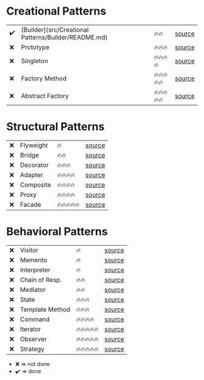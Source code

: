# Creational Patterns
<table style="width:100%">
    <tr>
        <td>✔️</td>
        <td>
            <div class="tip" markdown="1">
                [Builder](src/Creational Patterns/Builder/README.md)
            </div>
        </td>
        <td>🔥🔥</td>
        <td><a href="https://www.dofactory.com/net/builder-design-pattern">source</a></td>
    </tr>
    <tr>
        <td>❌</td>
        <td>Prototype</td>
        <td>🔥🔥🔥</td>
        <td><a href="https://www.dofactory.com/net/prototype-design-pattern">source</a></td>
    </tr>
    <tr>
        <td>❌</td>
        <td>Singleton</td>
        <td>🔥🔥🔥🔥</td>
        <td><a href="https://www.dofactory.com/net/singleton-design-pattern">source</a></td>
    </tr>
    <tr>
        <td>❌</td>
        <td>Factory Method</td>
        <td>🔥🔥🔥🔥🔥</td>
        <td><a href="https://www.dofactory.com/net/factory-method-design-pattern">source</a></td>
    </tr>
    <tr>
        <td>❌</td>
        <td>Abstract Factory</td>
        <td>🔥🔥🔥🔥🔥</td>
        <td><a href="https://www.dofactory.com/net/abstract-factory-design-pattern">source</a></td>
    </tr>
</table>

# Structural Patterns
<table style="width:100%">
    <tr>
        <td>❌</td>
        <td>Flyweight</td>
        <td>🔥</td>
        <td><a href="https://www.dofactory.com/net/flyweight-design-pattern">source</a></td>
    </tr>
    <tr>
        <td>❌</td>
        <td>Bridge</td>
        <td>🔥🔥</td>
        <td><a href="https://www.dofactory.com/net/bridge-design-pattern">source</a></td>
    </tr>
    <tr>
        <td>❌</td>
        <td>Decorator</td>
        <td>🔥🔥🔥</td>
        <td><a href="https://www.dofactory.com/net/decorator-design-pattern">source</a></td>
    </tr>
    <tr>
        <td>❌</td>
        <td>Adapter</td>
        <td>🔥🔥🔥🔥</td>
        <td><a href="https://www.dofactory.com/net/adapter-design-pattern">source</a></td>
    </tr>
    <tr>
        <td>❌</td>
        <td>Composite</td>
        <td>🔥🔥🔥🔥</td>
        <td><a href="https://www.dofactory.com/net/composite-design-pattern">source</a></td>
    </tr>
    <tr>
        <td>❌</td>
        <td>Proxy</td>
        <td>🔥🔥🔥🔥</td>
        <td><a href="https://www.dofactory.com/net/proxy-design-pattern">source</a></td>
    </tr>
    <tr>
        <td>❌</td>
        <td>Facade</td>
        <td>🔥🔥🔥🔥🔥</td>
        <td><a href="https://www.dofactory.com/net/facade-design-pattern">source</a></td>
    </tr>
</table>

# Behavioral Patterns
<table style="width:100%">
    <tr>
        <td>❌</td>
        <td>Visitor</td>
        <td>🔥</td>
        <td><a href="https://www.dofactory.com/net/visitor-design-pattern">source</a></td>
    </tr>
    <tr>
        <td>❌</td>
        <td>Memento</td>
        <td>🔥</td>
        <td><a href="https://www.dofactory.com/net/memento-design-pattern">source</a></td>
    </tr>
    <tr>
        <td>❌</td>
        <td>Interpreter</td>
        <td>🔥</td>
        <td><a href="https://www.dofactory.com/net/interpreter-design-pattern">source</a></td>
    </tr>
    <tr>
        <td>❌</td>
        <td>Chain of Resp.</td>
        <td>🔥🔥</td>
        <td><a href="https://www.dofactory.com/net/chain-of-responsibility-design-pattern">source</a></td>
    </tr>
    <tr>
        <td>❌</td>
        <td>Mediator</td>
        <td>🔥🔥</td>
        <td><a href="https://www.dofactory.com/net/mediator-design-pattern">source</a></td>
    </tr>
    <tr>
        <td>❌</td>
        <td>State</td>
        <td>🔥🔥🔥</td>
        <td><a href="https://www.dofactory.com/net/state-design-pattern">source</a></td>
    </tr>
    <tr>
        <td>❌</td>
        <td>Template Method</td>
        <td>🔥🔥🔥</td>
        <td><a href="https://www.dofactory.com/net/template-method-design-pattern">source</a></td>
    </tr>
    <tr>
        <td>❌</td>
        <td>Command</td>
        <td>🔥🔥🔥🔥</td>
        <td><a href="https://www.dofactory.com/net/command-design-pattern">source</a></td>
    </tr>
    <tr>
        <td>❌</td>
        <td>Iterator</td>
        <td>🔥🔥🔥🔥🔥</td>
        <td><a href="https://www.dofactory.com/net/iterator-design-pattern">source</a></td>
    </tr>
    <tr>
        <td>❌</td>
        <td>Observer</td>
        <td>🔥🔥🔥🔥🔥</td>
        <td><a href="https://www.dofactory.com/net/observer-design-pattern">source</a></td>
    </tr>
    <tr>
        <td>❌</td>
        <td>Strategy</td>
        <td>🔥🔥🔥🔥🔥</td>
        <td><a href="https://www.dofactory.com/net/strategy-design-pattern">source</a></td>
    </tr>
</table>

* ❌ => not done
* ✔️ => done

[//]: #https://emojipedia.org/fire/ (emoji source)